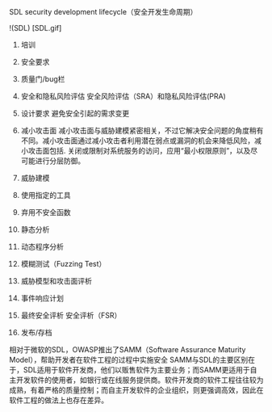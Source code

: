 SDL security development lifecycle（安全开发生命周期）

!(SDL) [SDL.gif]

1. 培训

2. 安全要求

3. 质量门/bug栏

4. 安全和隐私风险评估
安全风险评估（SRA）和隐私风险评估(PRA)

5. 设计要求
避免安全引起的需求变更

6. 减小攻击面
减小攻击面与威胁建模紧密相关，不过它解决安全问题的角度稍有不同。减小攻击面通过减小攻击者利用潜在弱点或漏洞的机会来降低风险，减小攻击面包括. 关闭或限制对系统服务的访问，应用“最小权限原则”，以及尽可能进行分层防御。

7. 威胁建模

8. 使用指定的工具

9. 弃用不安全函数

10. 静态分析

11. 动态程序分析

12. 模糊测试（Fuzzing Test）

13. 威胁模型和攻击面评析

14. 事件响应计划

15. 最终安全评析
安全评析（FSR）

16. 发布/存档

相对于微软的SDL，OWASP推出了SAMM（Software Assurance Maturity Model），帮助开发者在软件工程的过程中实施安全
SAMM与SDL的主要区别在于，SDL适用于软件开发商，他们以贩售软件为主要业务；而SAMM更适用于自主开发软件的使用者，如银行或在线服务提供商。软件开发商的软件工程往往较为成熟，有着严格的质量控制；而自主开发软件的企业组织，则更强调高效，因此在软件工程的做法上也存在差异。













